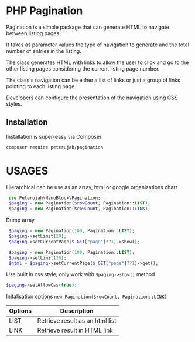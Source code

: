 # PHP Pagination 

Pagination is a simple package that can generate HTML to navigate between listing pages.

It takes as parameter values the type of navigation to generate and the total number of entries in the listing.

The class generates HTML with links to allow the user to click and go to the other listing pages considering the current listing page number.

The class's navigation can be either a list of links or just a group of links pointing to each listing page.

Developers can configure the presentation of the navigation using CSS styles.


## Installation

Installation is super-easy via Composer:
```md
composer require peterujah/pagination
```

# USAGES

Hierarchical can be use as an array, html or google organizations chart

```php 
 use Peterujah\NanoBlock\Pagination;
 $paging = new Pagination($rowCount, Pagination::LIST);
 $paging = new Pagination($rowCount, Pagination::LINK);
```
  
Dump array 
  
```php 
 $paging = new Pagination(100, Pagination::LIST);
 $paging->setLimit(20);
 $paging->setCurrentPage($_GET["page"]??1)->show();
 ```
   
```php 
 $paging = new Pagination(100, Pagination::LIST);
 $paging->setLimit(20);
 $html = $paging->setCurrentPage($_GET["page"]??1)->get();
```

Use built in css style, only work with `$paging->show()` method

``` php 
$paging->setAllowCss(true);
```

Initalisation options `new Pagination($rowCount, Pagination::LINK)`

| Options         | Description                                                                         |
|-----------------|-------------------------------------------------------------------------------------|
| LIST            | Retrieve result as an html list                                                     |
| LINK            | Retrieve result in HTML link                                                        |

